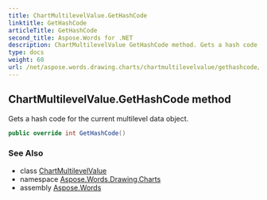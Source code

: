 ```yaml
---
title: ChartMultilevelValue.GetHashCode
linktitle: GetHashCode
articleTitle: GetHashCode
second_title: Aspose.Words for .NET
description: ChartMultilevelValue GetHashCode method. Gets a hash code for the current multilevel data object in C#.
type: docs
weight: 60
url: /net/aspose.words.drawing.charts/chartmultilevelvalue/gethashcode/
---
```

## ChartMultilevelValue.GetHashCode method

Gets a hash code for the current multilevel data object.

```csharp
public override int GetHashCode()
```

### See Also

* class [ChartMultilevelValue](../)
* namespace [Aspose.Words.Drawing.Charts](../../../aspose.words.drawing.charts/)
* assembly [Aspose.Words](../../../)
